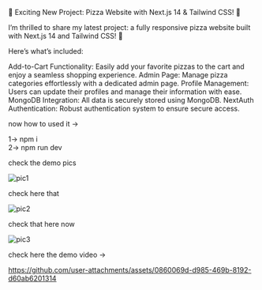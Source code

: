 🍕 Exciting New Project: Pizza Website with Next.js 14 & Tailwind CSS! 🍕

I’m thrilled to share my latest project: a fully responsive pizza website built with Next.js 14 and Tailwind CSS! 🚀

Here’s what’s included:

Add-to-Cart Functionality: Easily add your favorite pizzas to the cart and enjoy a seamless shopping experience.
Admin Page: Manage pizza categories effortlessly with a dedicated admin page.
Profile Management: Users can update their profiles and manage their information with ease.
MongoDB Integration: All data is securely stored using MongoDB.
NextAuth Authentication: Robust authentication system to ensure secure access.


now how to used it ->

1->  npm i  
2->  npm run dev

check the demo pics 



![pic1](https://github.com/user-attachments/assets/0328bc5c-8108-4951-ac35-4f3523f424f8)




check here that 

![pic2](https://github.com/user-attachments/assets/80df4420-a7df-4121-847e-ba1dbbefe03b)


check that here now

![pic3](https://github.com/user-attachments/assets/b476a552-2288-4a6a-9c1a-61dc49efd6a5)


check here the demo video ->



https://github.com/user-attachments/assets/0860069d-d985-469b-8192-d60ab6201314

